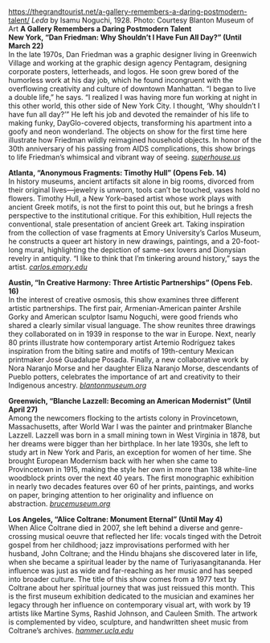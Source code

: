 https://thegrandtourist.net/a-gallery-remembers-a-daring-postmodern-talent/
_Leda_ by Isamu Noguchi, 1928. Photo: Courtesy Blanton Museum of Art
**A Gallery Remembers a Daring Postmodern Talent**  
**New York, “Dan Friedman: Why Shouldn’t I Have Fun All Day?” (Until March 22)**  
In the late 1970s, Dan Friedman was a graphic designer living in Greenwich Village and working at the graphic design agency Pentagram, designing corporate posters, letterheads, and logos. He soon grew bored of the humorless work at his day job, which he found incongruent with the overflowing creativity and culture of downtown Manhattan. “I began to live a double life,” he says. “I realized I was having more fun working at night in this other world, this other side of New York City. I thought, ‘Why shouldn’t I have fun all day?’” He left his job and devoted the remainder of his life to making funky, DayGlo-covered objects, transforming his apartment into a goofy and neon wonderland. The objects on show for the first time here illustrate how Friedman wildly reimagined household objects. In honor of the 30th anniversary of his passing from AIDS complications, this show brings to life Friedman’s whimsical and vibrant way of seeing. [_superhouse.us_](https://www.superhouse.us/exhibitions/dan-friedman-why-shoudnt-i-have-fun-all-day)

**Atlanta, “Anonymous Fragments: Timothy Hull” (Opens Feb. 14)**   
In history museums, ancient artifacts sit alone in big rooms, divorced from their original lives—jewelry is unworn, tools can’t be touched, vases hold no flowers. Timothy Hull, a New York–based artist whose work plays with ancient Greek motifs, is not the first to point this out, but he brings a fresh perspective to the institutional critique. For this exhibition, Hull rejects the conventional, stale presentation of ancient Greek art. Taking inspiration from the collection of vase fragments at Emory University’s Carlos Museum, he constructs a queer art history in new drawings, paintings, and a 20-foot-long mural, highlighting the depiction of same-sex lovers and Dionysian revelry in antiquity. “I like to think that I’m tinkering around history,” says the artist. [_carlos.emory.edu_](https://carlos.emory.edu/exhibition/Timothy-Hull)

**Austin, “In Creative Harmony: Three Artistic Partnerships” (Opens Feb. 16)**  
In the interest of creative osmosis, this show examines three different artistic partnerships. The first pair, Armenian-American painter Arshile Gorky and American sculptor Isamu Noguchi, were good friends who shared a clearly similar visual language. The show reunites three drawings they collaborated on in 1939 in response to the war in Europe. Next, nearly 80 prints illustrate how contemporary artist Artemio Rodríguez takes inspiration from the biting satire and motifs of 19th-century Mexican printmaker José Guadalupe Posada. Finally, a new collaborative work by Nora Naranjo Morse and her daughter Eliza Naranjo Morse, descendants of Pueblo potters, celebrates the importance of art and creativity to their Indigenous ancestry. [_blantonmuseum.org_](https://blantonmuseum.org/exhibition/in-creative-harmony-three-artistic-partnerships/)

**Greenwich, “Blanche Lazzell: Becoming an American Modernist” (Until April 27)**  
Among the newcomers flocking to the artists colony in Provincetown, Massachusetts, after World War I was the painter and printmaker Blanche Lazzell. Lazzell was born in a small mining town in West Virginia in 1878, but her dreams were bigger than her birthplace. In her late 1930s, she left to study art in New York and Paris, an exception for women of her time. She brought European Modernism back with her when she came to Provincetown in 1915, making the style her own in more than 138 white-line woodblock prints over the next 40 years. The first monographic exhibition in nearly two decades features over 60 of her prints, paintings, and works on paper, bringing attention to her originality and influence on abstraction. [_brucemuseum.org_](https://brucemuseum.org/whats-on/blanche-lazzell-becoming-an-american-modernist/)

**Los Angeles, “Alice Coltrane: Monument Eternal” (Until May 4)**  
When Alice Coltrane died in 2007, she left behind a diverse and genre-crossing musical oeuvre that reflected her life: vocals tinged with the Detroit gospel from her childhood; jazz improvisations performed with her husband, John Coltrane; and the Hindu bhajans she discovered later in life, when she became a spiritual leader by the name of Turiyasangitananda. Her influence was just as wide and far-reaching as her music and has seeped into broader culture. The title of this show comes from a 1977 text by Coltrane about her spiritual journey that was just reissued this month. This is the first museum exhibition dedicated to the musician and examines her legacy through her influence on contemporary visual art, with work by 19 artists like Martine Syms, Rashid Johnson, and Cauleen Smith. The artwork is complemented by video, sculpture, and handwritten sheet music from Coltrane’s archives. [_hammer.ucla.edu_](https://hammer.ucla.edu/exhibitions/2025/alice-coltrane-monument-eternal)